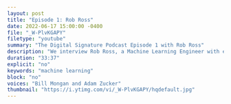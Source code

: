 ```yaml
---
layout: post
title: "Episode 1: Rob Ross"
date: 2022-06-17 15:00:00 -0400
file: "_W-PlvKGAPY"
filetype: "youtube"
summary: "The Digital Signature Podcast Episode 1 with Rob Ross"
description: "We interview Rob Ross, a Machine Learning Engineer with experience in Biomedical Machine Learning and the Internet-of-Things, about his tech journey."
duration: "33:37"
explicit: "no"
keywords: "machine learning"
block: "no"
voices: "Bill Mongan and Adam Zucker"
thumbnail: "https://i.ytimg.com/vi/_W-PlvKGAPY/hqdefault.jpg"
---
```

